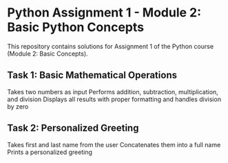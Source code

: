 # Python Assignment 1 - Module 2: Basic Python Concepts

This repository contains solutions for Assignment 1 of the Python course (Module 2: Basic Concepts).

## Task 1: Basic Mathematical Operations
Takes two numbers as input
Performs addition, subtraction, multiplication, and division
Displays all results with proper formatting and handles division by zero

## Task 2: Personalized Greeting
Takes first and last name from the user
Concatenates them into a full name
Prints a personalized greeting
